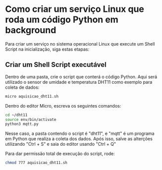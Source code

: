 # Como criar um serviço Linux que roda um código Python em background

Para criar um serviço no sistema operacional Linux que execute um Shell Script na inicialização, siga estas etapas:

## Criar um Shell Script executável

Dentro de uma pasta, crie o script que conterá o código Python. Aqui será utilizado o sensor de umidade e temperatura DHT11 como exemplo para coleta de dados:

```bash
micro aquisicao_dht11.sh
```

Dentro do editor Micro, escreva os seguintes comandos:

```bash
cd ~/dht11
source env/bin/activate
python3 mqtt.py
```

Nesse caso, a pasta contendo o script é "dht11", e "mqtt" é um programa em Python que realiza a coleta dos dados. Após isso, salve as alterções utilizando "Ctrl + S" e saia do editor usando "Ctrl + Q"

Para dar permissão total de execução do script, rode:

```bash
chmod 777 aquisicao_dht11.sh
```


